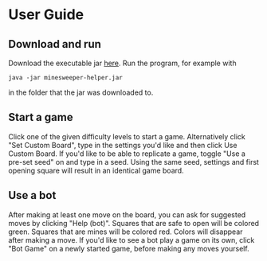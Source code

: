 # User Guide

## Download and run
Download the executable jar [here](https://github.com/maariaw/minesweeper-helper/releases/latest). Run the program, for example with
```
java -jar minesweeper-helper.jar
```
in the folder that the jar was downloaded to.

## Start a game
Click one of the given difficulty levels to start a game. Alternatively click "Set Custom Board", type in the settings you'd like and then click Use Custom Board. If you'd like to be able to replicate a game, toggle "Use a pre-set seed" on and type in a seed. Using the same seed, settings and first opening square will result in an identical game board.

## Use a bot
After making at least one move on the board, you can ask for suggested moves by clicking "Help (bot)". Squares that are safe to open will be colored green. Squares that are mines will be colored red. Colors will disappear after making a move. If you'd like to see a bot play a game on its own, click "Bot Game" on a newly started game, before making any moves yourself.
